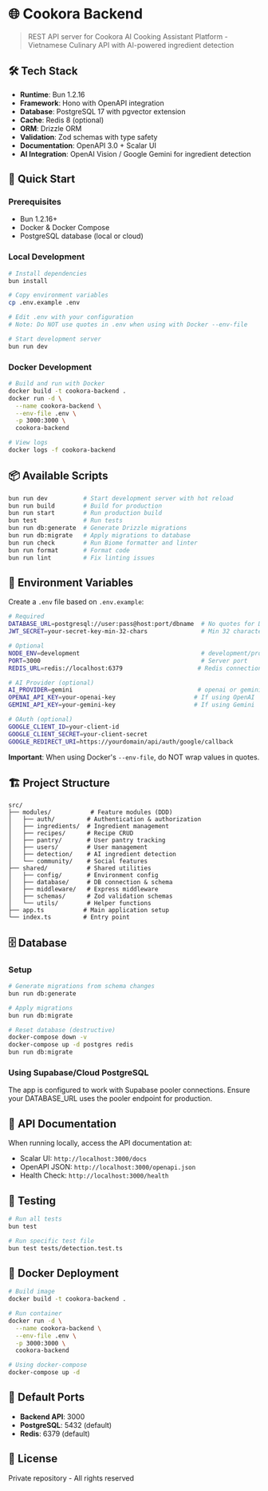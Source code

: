 # 🌐 Cookora Backend

> REST API server for Cookora AI Cooking Assistant Platform - Vietnamese Culinary API with AI-powered ingredient detection

## 🛠️ Tech Stack

- **Runtime**: Bun 1.2.16
- **Framework**: Hono with OpenAPI integration
- **Database**: PostgreSQL 17 with pgvector extension
- **Cache**: Redis 8 (optional)
- **ORM**: Drizzle ORM
- **Validation**: Zod schemas with type safety
- **Documentation**: OpenAPI 3.0 + Scalar UI
- **AI Integration**: OpenAI Vision / Google Gemini for ingredient detection

## 🚀 Quick Start

### Prerequisites
- Bun 1.2.16+
- Docker & Docker Compose
- PostgreSQL database (local or cloud)

### Local Development
```bash
# Install dependencies
bun install

# Copy environment variables
cp .env.example .env

# Edit .env with your configuration
# Note: Do NOT use quotes in .env when using with Docker --env-file

# Start development server
bun run dev
```

### Docker Development
```bash
# Build and run with Docker
docker build -t cookora-backend .
docker run -d \
  --name cookora-backend \
  --env-file .env \
  -p 3000:3000 \
  cookora-backend

# View logs
docker logs -f cookora-backend
```

## 📦 Available Scripts

```bash
bun run dev          # Start development server with hot reload
bun run build        # Build for production
bun run start        # Run production build
bun test             # Run tests
bun run db:generate  # Generate Drizzle migrations
bun run db:migrate   # Apply migrations to database
bun run check        # Run Biome formatter and linter
bun run format       # Format code
bun run lint         # Fix linting issues
```

## 🔧 Environment Variables

Create a `.env` file based on `.env.example`:

```bash
# Required
DATABASE_URL=postgresql://user:pass@host:port/dbname  # No quotes for Docker
JWT_SECRET=your-secret-key-min-32-chars               # Min 32 characters

# Optional
NODE_ENV=development                                  # development/production
PORT=3000                                             # Server port
REDIS_URL=redis://localhost:6379                     # Redis connection

# AI Provider (optional)
AI_PROVIDER=gemini                                   # openai or gemini
OPENAI_API_KEY=your-openai-key                      # If using OpenAI
GEMINI_API_KEY=your-gemini-key                      # If using Gemini

# OAuth (optional)
GOOGLE_CLIENT_ID=your-client-id
GOOGLE_CLIENT_SECRET=your-client-secret
GOOGLE_REDIRECT_URI=https://yourdomain/api/auth/google/callback
```

**Important**: When using Docker's `--env-file`, do NOT wrap values in quotes.

## 🏗️ Project Structure

```
src/
├── modules/           # Feature modules (DDD)
│   ├── auth/         # Authentication & authorization
│   ├── ingredients/  # Ingredient management
│   ├── recipes/      # Recipe CRUD
│   ├── pantry/       # User pantry tracking
│   ├── users/        # User management
│   ├── detection/    # AI ingredient detection
│   └── community/    # Social features
├── shared/           # Shared utilities
│   ├── config/       # Environment config
│   ├── database/     # DB connection & schema
│   ├── middleware/   # Express middleware
│   ├── schemas/      # Zod validation schemas
│   └── utils/        # Helper functions
├── app.ts           # Main application setup
└── index.ts         # Entry point
```

## 🗄️ Database

### Setup
```bash
# Generate migrations from schema changes
bun run db:generate

# Apply migrations
bun run db:migrate

# Reset database (destructive)
docker-compose down -v
docker-compose up -d postgres redis
bun run db:migrate
```

### Using Supabase/Cloud PostgreSQL
The app is configured to work with Supabase pooler connections. Ensure your DATABASE_URL uses the pooler endpoint for production.

## 📖 API Documentation

When running locally, access the API documentation at:
- Scalar UI: `http://localhost:3000/docs`
- OpenAPI JSON: `http://localhost:3000/openapi.json`
- Health Check: `http://localhost:3000/health`

## 🧪 Testing

```bash
# Run all tests
bun test

# Run specific test file
bun test tests/detection.test.ts
```

## 🐳 Docker Deployment

```bash
# Build image
docker build -t cookora-backend .

# Run container
docker run -d \
  --name cookora-backend \
  --env-file .env \
  -p 3000:3000 \
  cookora-backend

# Using docker-compose
docker-compose up -d
```

## 🔌 Default Ports

- **Backend API**: 3000
- **PostgreSQL**: 5432 (default)
- **Redis**: 6379 (default)

## 📝 License

Private repository - All rights reserved